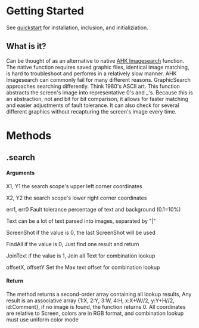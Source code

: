 # Getting Started

See [quickstart](/quickstart) for installation, inclusion, and initializiation.


## What is it?

Can be thought of as an alternative to native [AHK Imagesearch](https://autohotkey.com/docs/commands/ImageSearch.htm) function. The native function requires saved graphic files, identical image matching, is hard to troubleshoot and performs in a relatively slow manner. AHK Imagesearch can commonly fail for many different reasons. GraphicSearch approaches searching differently. Think 1980's ASCII art. This function abstracts the screen's image into representative 0's and _'s. Because this is an abstraction, not and bit for bit comparison, it allows for faster matching and easier adjustments of fault tolerance. It can also check for several different graphics without recapturing the screen's image every time.


# Methods

## .search

#### Arguments

X1, Y1                  the search scope's upper left corner coordinates

X2, Y2                  the search scope's lower right corner coordinates

err1, err0              Fault tolerance percentage of text and background (0.1=10%)

Text                    can be a lot of text parsed into images, separated by "|"

ScreenShot              if the value is 0, the last ScreenShot will be used

FindAll                 if the value is 0, Just find one result and return

JoinText                if the value is 1, Join all Text for combination lookup

offsetX, offsetY        Set the Max text offset for combination lookup


#### Return

The method returns a second-order array containing all lookup results, Any result is an associative array {1:X, 2:Y, 3:W, 4:H, x:X+W//2, y:Y+H//2, id:Comment}, if no image is found, the function returns 0.
All coordinates are relative to Screen, colors are in RGB format, and combination lookup must use uniform color mode
